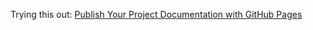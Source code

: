 Trying this out: [Publish Your Project Documentation with GitHub Pages](https://github.com/blog/2233-publish-your-project-documentation-with-github-pages)
